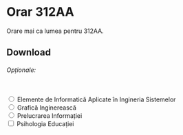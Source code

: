 # Orar 312AA

Orare mai ca lumea pentru 312AA.

<h2>Download</h2>
<form id="fform">
  <h6>Opționale:</h6>
  <br>
  <input type="radio" name="opp" id="eiais">
  <label for="eiais">Elemente de Informatică Aplicate în Ingineria Sistemelor</label>
  <br>
  <input type="radio" name="opp" id="gi">
  <label for="eiais">Grafică Inginerească</label>
  <br>
  <input type="radio" name="opp" id="pi">
  <label for="eiais">Prelucrarea Informației</label>
  <br>
  <input type="checkbox" id="ppp">
  <label for="ppp">Psihologia Educației</label>
</form>
